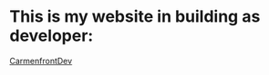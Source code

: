 # This is my website in building as developer:

<a href='https://carmen-valero-developer.netlify.app/' target="_blank">CarmenfrontDev</a>
